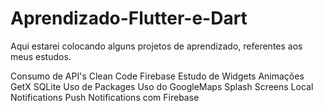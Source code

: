 # Aprendizado-Flutter-e-Dart
Aqui estarei colocando alguns projetos de aprendizado, referentes aos meus estudos.

Consumo de API's
Clean Code
Firebase
Estudo de Widgets
Animações
GetX
SQLite
Uso de Packages
Uso do GoogleMaps
Splash Screens
Local Notifications
Push Notifications com Firebase
